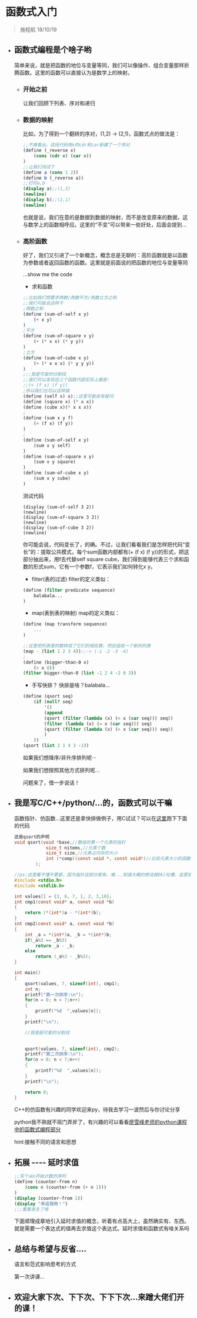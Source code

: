 # 函数式入门

>
> 施程航 18/10/19
>

- ## 函数式编程是个啥子哟

    简单来说，就是把函数的地位与变量等同，我们可以像操作、组合变量那样折腾函数。这里的函数可以直接认为是数学上的映射。
    - ### 开始之前
        让我们回顾下列表、序对和递归

    - ### 数据的映射
        比如，为了得到一个翻转的序对，(1,2) -> (2,1)，函数式点的做法是：
        ```scheme
        ;;不难看出，这段代码用x的cdr和car新建了一个序对
        (define (_reverse x)
            (cons (cdr x) (car x))
        )
        ;;让我们测试下
        (define a (cons 1 2))
        (define b (_reverse a))
        ;;打印a,b
        (display a);;(1,2)
        (newline)
        (display b);;(2,1)
        (newline)
        ```

        也就是说，我们在意的是数据到数据的映射，而不是改变原来的数据，这与数学上的函数相呼应。这里的“不变”可以带来一些好处，后面会提到...
    - ### 高阶函数
        好了，我们又引进了一个新概念，概念总是无聊的：高阶函数就是以函数为参数或者返回函数的函数。这里就是前面说的把函数的地位与变量等同
        
        ...show me the code
        - 求和函数
        ```scheme
        ;;比如我们想要求两数/两数平方/两数立方之和
        ;;我们可能会这样干
        ;两数之和
        (define (sum-of-self x y)
            (+ x y)
        )
        ;平方
        (define (sum-of-square x y)
            (+ (* x x) (* y y))
        )
        ;立方
        (define (sum-of-cube x y)
            (+ (* x x x) (* y y y))
        )
        ;;;我是可爱的分割线
        ;;我们可以发现这三个函数内部实际上都是:
        ;;(+ (f x) (f y))
        ;所以我们也可以这样搞
        (define (self x) x);;这里可能会有疑问
        (define (square x) (* x x))
        (define (cube x)(* x x x))
        ;
        (define (sum x y f)
            (+ (f x) (f y))
        )
        ;
        (define (sum-of-self x y)
            (sum x y self)
        )        
        (define (sum-of-square x y)
            (sum x y square)
        )
        (define (sum-of-cube x y)
            (sum x y cube)
        )
        ```
        测试代码
        ```
        (display (sum-of-self 3 2))
        (newline)
        (display (sum-of-square 3 2))
        (newline)
        (display (sum-of-cube 3 2))
        (newline)
        ```
        你可能会说，代码变长了，的确。不过，让我们看看我们是怎样把代码“变长”的：提取公共模式，每个sum函数内部都有(+ (f x) (f y))的形式，把这部分抽出来，用f去代替self square cube，我们得到能够代表三个求和函数的形式sum，它有一个参数f，它表示我们如何转化x y。
        - filter(表的过滤)
        filter的定义类似：
        ```scheme
        (define (filter predicate sequence)
            balabala...
        )
        ```
        - map(表到表的映射)
        map的定义类似：
        ```scheme
        (define (map transform sequence)
            ...
        )
        ```
        ```scheme
        ;;这里把列表里的数转成了它们的相反数，然后组成一个新的列表
        (map - (list 1 2 3 4));;-> (-1 -2 -3 -4)
        ;
        (define (bigger-than-0 x)
            (> x 0))
        (filter bigger-than-0 (list -1 2 4 -2 0 3))
        ```
        - 手写快排？
        快排是啥？balabala...
        ```scheme
        (define (qsort seq)
            (if (null? seq)
                '()
                (append 
                (qsort (filter (lambda (x) (< x (car seq))) seq)) 
                (filter (lambda (x) (= x (car seq))) seq)
                (qsort (filter (lambda (x) (> x (car seq))) seq))
                )
            )) 
        (qsort (list 2 1 4 3 -1))
        ```
        如果我们想降序/非升序排列呢···

        如果我们想按照其他方式排列呢...

        问题来了，借一步说话！
- ## 我是写C/C++/python/...的，函数式可以干嘛
    函数指针、仿函数...这里还是拿快排做例子，用C试试？可以在[这里][3]跑下下面的代码
    ```c
    这是qsort的声明
    void qsort(void *base,//数组的第一个元素的指针
                size_t nitems,//元素个数
                size_t size,//元素占内存的大小
                int (*comp)(const void *, const void*)//比较元素大小的函数
            );
    ```
    ```c
    //ps:这里看不懂不要紧，因为指针这部分是有、难...知道大概的想法就Ok(吐槽，这里指针的语法真的丑...)
    #include <stdio.h>
    #include <stdlib.h>

    int values[] = {3, 6, 7, 1, 2, 3,10};
    int cmp1(const void* a, const void *b)
    {
        return (*(int*)a - *(int*)b);
    }
    int cmp2(const void* a, const void *b)
    {
        int _a = *(int*)a, _b = *(int*)b;
        if(_a%3 == _b%3)
            return _a - _b;
        else 
            return (_a%3 - _b%3);
    }
    
    int main()
    {
        qsort(values, 7, sizeof(int), cmp1);
        int n;
        printf("第一次排序:\n");
        for(n = 0; n < 7;n++)
        {
            printf("%d  ",values[n]);
        }
        printf("\n");

        //我是超可爱的分割线

        
        qsort(values, 7, sizeof(int), cmp2);
        printf("第二次排序:\n");
        for(n = 0; n < 7;n++)
        {
            printf("%d  ",values[n]);
        }
        printf("\n");

        return 0;
    }
    ```
    C++的仿函数有兴趣的同学欢迎来py，待我去学习一波然后与你讨论分享

    python我不熟就不班门弄斧了，有兴趣的可以看看[廖雪峰老师的python课程中的函数式编程部分][2]

    hint:接触不同的语言和思想
    

- ## 拓展 ---- 延时求值
    ```scheme
    ;;写个从n开始计数的序列
    (define (counter-from n)
        (cons n (counter-from (+ n 1)))
    )
    (display (counter-from 1))
    (display "来追我呀！")
    ;;;看看发生了啥
    ```
    下面顺理成章地引入延时求值的概念，听着有点高大上，虽然确实有、东西。就是需要一个表达式的值再去求值这个表达式。延时求值和函数式有啥关系吗

- ## 总结与希望与反省....
    语言和范式影响思考的方式

    第一次讲课...

- ## 欢迎大家下次、下下次、下下下次...来蹭大佬们开的课！

[1]:https://zhuanlan.zhihu.com/p/43914842
[2]:https://www.liaoxuefeng.com/wiki/0014316089557264a6b348958f449949df42a6d3a2e542c000/0014317848428125ae6aa24068b4c50a7e71501ab275d52000
[3]:http://www.runoob.com/try/runcode.php?filename=helloworld&type=c